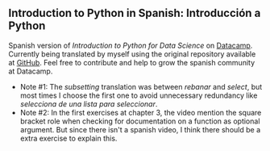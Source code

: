 ## Introduction to Python in Spanish: Introducción a Python

Spanish version of _Introduction to Python for Data Science_ on [Datacamp](https://www.datacamp.com/courses/intro-to-python-for-data-science). Currently being translated by myself using the original repository available at [GitHub](https://github.com/datacamp/courses-intro-to-python). Feel free to contribute and help to grow the spanish community at Datacamp.

- Note #1: The _subsetting_ translation was between _rebanar_ and _select_, but most times I choose the first one to avoid unnecessary redundancy like _selecciona de una lista para seleccionar_.
- Note #2: In the first exercises at chapter 3, the video mention the square bracket role when checking for documentation on a function as optional argument. But since there isn't a spanish video, I think there should be a extra exercise to explain this.
